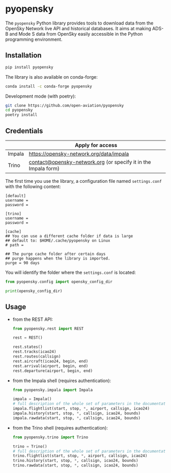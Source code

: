 # pyopensky

The `pyopensky` Python library provides tools to download data from the OpenSky Network live API and historical databases. It aims at making ADS-B and Mode S data from OpenSky easily accessible in the Python programming environment.

## Installation

```sh
pip install pyopensky
```

The library is also available on conda-forge:

```sh
conda install -c conda-forge pyopensky
```

Development mode (with poetry):

```sh
git clone https://github.com/open-aviation/pyopensky
cd pyopensky
poetry install
```

## Credentials

|        | Apply for access                                               |
| ------ | -------------------------------------------------------------- |
| Impala | https://opensky-network.org/data/impala                        |
| Trino  | contact@opensky-network.org (or specify it in the Impala form) |

The first time you use the library, a configuration file named `settings.conf` with the following content:

```text
[default]
username =
password =

[trino]
username =
password =

[cache]
## You can use a different cache folder if data is large
## default to: $HOME/.cache/pyopensky on Linux
# path =

## The purge cache folder after certain days
## purge happens when the library is imported.
purge = 90 days
```

You will identify the folder where the `settings.conf` is located:

```python
from pyopensky.config import opensky_config_dir

print(opensky_config_dir)
```

## Usage

- from the REST API:

  ```python
  from pyopensky.rest import REST

  rest = REST()

  rest.states()
  rest.tracks(icao24)
  rest.routes(callsign)
  rest.aircraft(icao24, begin, end)
  rest.arrival(airport, begin, end)
  rest.departure(airport, begin, end)
  ```

- from the Impala shell (requires authentication):

  ```python
  from pyopensky.impala import Impala

  impala = Impala()
  # full description of the whole set of parameters in the documentation
  impala.flightlist(start, stop, *, airport, callsign, icao24)
  impala.history(start, stop, *, callsign, icao24, bounds)
  impala.rawdata(start, stop, *, callsign, icao24, bounds)
  ```

- from the Trino shell (requires authentication):

  ```python
  from pyopensky.trino import Trino

  trino = Trino()
  # full description of the whole set of parameters in the documentation
  trino.flightlist(start, stop, *, airport, callsign, icao24)
  trino.history(start, stop, *, callsign, icao24, bounds)
  trino.rawdata(start, stop, *, callsign, icao24, bounds)
  ```
